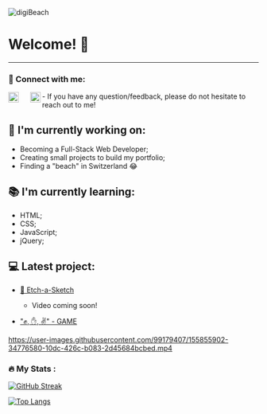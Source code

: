 ![digiBeach](https://user-images.githubusercontent.com/99179407/155819565-e0ba91ed-4359-477e-8f01-91da1fbd0c21.jpeg)

# Welcome! 👋
-------

### 🤝 Connect with me:
<div align="center" style="padding:0">
<a href="https://www.linkedin.com/in/hugom/"><img align="left" src="https://user-images.githubusercontent.com/99179407/155819913-228286eb-61de-4b1d-852c-ee076c0f7800.svg" alt="Hugo Marinho | LinkedIn" width="21px" style="padding-right:20"/></a> 
<a href="mailto:hugomsfh@hotmail.com" ><img align="left" src="https://user-images.githubusercontent.com/99179407/155820427-a2622869-2607-480d-97dd-cc6f5fbed84e.png" alt="Hugo Marinho | E-mail" width=21px></a>
</div> 
- If you have any question/feedback, please do not hesitate to reach out to me!

## 🔭 I'm currently working on:
- Becoming a Full-Stack Web Developer;
- Creating small projects to build my portfolio;
- Finding a "beach" in Switzerland 😂

## 📚 I'm currently learning:
- HTML;
- CSS;
- JavaScript;
- jQuery;

## 💻 Latest project:
- [📝 Etch-a-Sketch](https://github.com/hugompt/PROJECT-ETCH-A-SKETCH)
  - Video coming soon!
  
- ["✊, ✋, ✌️" - GAME](https://github.com/hugompt/PROJECT_ROCK_PAPER_SCISSORS)

https://user-images.githubusercontent.com/99179407/155855902-34776580-10dc-426c-b083-2d45684bcbed.mp4


### :fire: My Stats :
[![GitHub Streak](http://github-readme-streak-stats.herokuapp.com?user=hugompt&theme=dark&background=000000)](https://git.io/streak-stats)

[![Top Langs](https://github-readme-stats.vercel.app/api/top-langs/?username=hugompt&layout=compact&theme=vision-friendly-dark)](https://github.com/anuraghazra/github-readme-stats)
